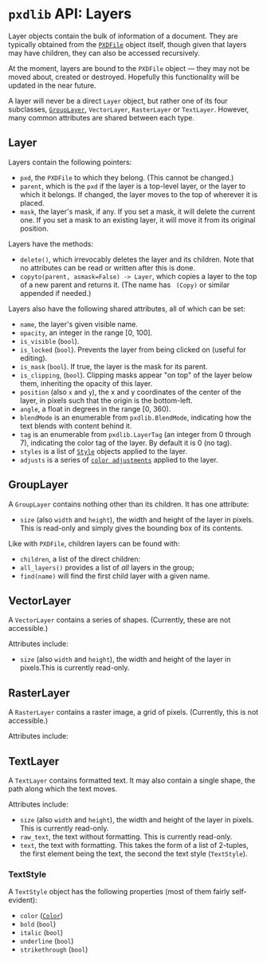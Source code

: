 # `pxdlib` API: Layers

Layer objects contain the bulk of information of a document. They are typically obtained from the [`PXDFile`](/docs/api/PXDFile.md) object itself, though given that layers may have children, they can also be accessed recursively.

At the moment, layers are bound to the `PXDFile` object — they may not be moved about, created or destroyed. Hopefully this functionality will be updated in the near future. 

A layer will never be a direct `Layer` object, but rather one of its four subclasses, [`GroupLayer`](#GroupLayer), `VectorLayer`, `RasterLayer` or `TextLayer`. However, many common attributes are shared between each type.

## Layer
<a id="Layer"></a>

Layers contain the following pointers:

- `pxd`, the `PXDFile` to which they belong. (This cannot be changed.)
- `parent`, which is the `pxd` if the layer is a top-level layer, or the layer to which it belongs. If changed, the layer moves to the top of wherever it is placed.
- `mask`, the layer's mask, if any. If you set a mask, it will delete the current one. If you set a mask to an existing layer, it will move it from its original position.

Layers have the methods:

- `delete()`, which irrevocably deletes the layer and its children. Note that no attributes can be read or written after this is done.
- `copyto(parent, asmask=False) -> Layer`, which copies a layer to the top of a new parent and returns it. (The name has ` (Copy)` or similar appended if needed.)

Layers also have the following shared attributes, all of which can be set:

- `name`, the layer's given visible name.
- `opacity`, an integer in the range [0, 100].
- `is_visible` (`bool`).
- `is_locked` (`bool`). Prevents the layer from being clicked on (useful for editing).
- `is_mask` (`bool`). If true, the layer is the mask for its parent.
- `is_clipping`, (`bool`). Clipping masks appear "on top" of the layer below them, inheriting the opacity of this layer.
- `position` (also `x` and `y`), the x and y coordinates of the center of the layer, in pixels such that the origin is the bottom-left.
- `angle`, a float in degrees in the range [0, 360).
- `blendMode` is an enumerable from `pxdlib.BlendMode`, indicating how the text blends with content behind it.
- `tag` is an enumerable from `pxdlib.LayerTag` (an integer from 0 through 7), indicating the color tag of the layer. By default it is 0 (no tag).
- `styles` is a list of [`Style`](/docs/api/styles.md#styles) objects applied to the layer.
- `adjusts` is a series of [`color adjustments`](/docs/api/styles.md#adjusts) applied to the layer.

## GroupLayer
<a id="GroupLayer"></a>

A `GroupLayer` contains nothing other than its children. It has one attribute:

- `size` (also `width` and `height`), the width and height of the layer in pixels. This is read-only and simply gives the bounding box of its contents.

Like with `PXDFile`, children layers can be found with:

- `children`, a list of the direct children:
- `all_layers()` provides a list of _all_ layers in the group;
- `find(name)` will find the first child layer with a given name.

## VectorLayer
<a id="VectorLayer"></a>

A `VectorLayer` contains a series of shapes. (Currently, these are not accessible.)

Attributes include:

- `size` (also `width` and `height`), the width and height of the layer in pixels.This is currently read-only.

## RasterLayer
<a id="RasterLayer"></a>

A `RasterLayer` contains a raster image, a grid of pixels. (Currently, this is not accessible.)

Attributes include:

## TextLayer
<a id="TextLayer"></a>

A `TextLayer` contains formatted text. It may also contain a single shape, the path along which the text moves.

Attributes include:

- `size` (also `width` and `height`), the width and height of the layer in pixels. This is currently read-only.
- `raw_text`, the text without formatting. This is currently read-only.
- `text`, the text with formatting. This takes the form of a list of 2-tuples, the first element being the text, the second the text style (`TextStyle`).


### TextStyle
A `TextStyle` object has the following properties (most of them fairly self-evident):

- `color` ([`Color`](soiudfhsdifsdf))
- `bold` (`bool`)
- `italic` (`bool`)
- `underline` (`bool`)
- `strikethrough` (`bool`)

